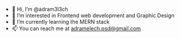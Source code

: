 - 👋 Hi, I’m @adram3l3ch
- 👀 I’m interested in Frontend web development and Graphic Design
- 🌱 I’m currently learning the MERN stack
- 📫 You can reach me at adramelech.psd@gmail.com

<!---
adram3l3ch/adram3l3ch is a ✨ special ✨ repository because its `README.md` (this file) appears on your GitHub profile.
You can click the Preview link to take a look at your changes.
--->
